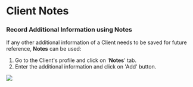 # Client Notes



### **Record Additional Information using Notes** <a href="#clientrelationshipmanagement-recordadditionalinformationusingnotes" id="clientrelationshipmanagement-recordadditionalinformationusingnotes"></a>

If any other additional information of a Client needs to be saved for future reference, **Notes** can be used:

1. Go to the Client's profile and click on '**Notes**' tab.
2. Enter the additional information and click on 'Add' button.&#x20;

![](https://mifosforge.jira.com/wiki/download/thumbnails/67895328/c25.jpg?version=1\&modificationDate=1415947722793\&cacheVersion=1\&api=v2\&width=850\&height=170)
